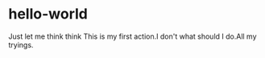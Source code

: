 # hello-world
Just  let me think think
This is my first action.I don't what should I do.All my tryings.
